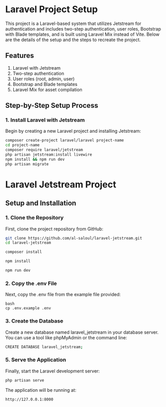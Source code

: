 # Laravel Project Setup

This project is a Laravel-based system that utilizes Jetstream for authentication and includes two-step authentication, user roles, Bootstrap with Blade templates, and is built using Laravel Mix instead of Vite. Below are the details of the setup and the steps to recreate the project.

## Features
1. Laravel with Jetstream
2. Two-step authentication
3. User roles (root, admin, user)
4. Bootstrap and Blade templates
5. Laravel Mix for asset compilation

## Step-by-Step Setup Process

### 1. Install Laravel with Jetstream
Begin by creating a new Laravel project and installing Jetstream:

```bash
composer create-project laravel/laravel project-name
cd project-name
composer require laravel/jetstream
php artisan jetstream:install livewire
npm install && npm run dev
php artisan migrate
```

# Laravel Jetstream Project

## Setup and Installation

### 1. Clone the Repository
First, clone the project repository from GitHub:
```bash
git clone https://github.com/al-saloul/laravel-jetstream.git
cd laravel-jetstream

composer install

npm install

npm run dev
```

### 2. Copy the .env File

Next, copy the .env file from the example file provided:

```
bash
cp .env.example .env
```

### 3. Create the Database
Create a new database named laravel_jetstream in your database server. You can use a tool like phpMyAdmin or the command line:

```bash
CREATE DATABASE laravel_jetstream;
```

### 5. Serve the Application
Finally, start the Laravel development server:

```bash
php artisan serve
```

The application will be running at:

``` bash
http://127.0.0.1:8000
```


